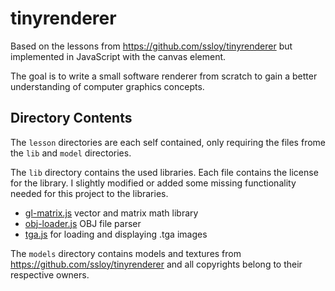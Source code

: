 # tinyrenderer

Based on the lessons from https://github.com/ssloy/tinyrenderer but implemented in JavaScript with the canvas element.

The goal is to write a small software renderer from scratch to gain a better understanding of computer graphics concepts.

## Directory Contents

The `lesson` directories are each self contained, only requiring the files frome the `lib` and `model` directories.

The `lib` directory contains the used libraries. Each file contains the license for the library.
I slightly modified or added some missing functionality needed for this project to the libraries.

  * [gl-matrix.js](https://github.com/toji/gl-matrix) vector and matrix math library
  * [obj-loader.js](https://github.com/frenchtoast747/webgl-obj-loader) OBJ file parser
  * [tga.js](https://github.com/schmittl/tgajs) for loading and displaying .tga images

The `models` directory contains models and textures from https://github.com/ssloy/tinyrenderer and
all copyrights belong to their respective owners.